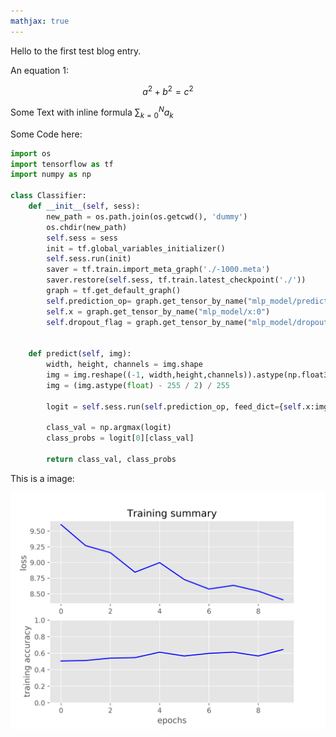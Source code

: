 ```yaml
---
mathjax: true
---
```

Hello to the first test blog entry. 

An equation 1:

$$a^2 + b^2 = c^2$$

Some Text with inline formula $\sum\nolimits_{k=0}^N a_k$

Some Code here: 

```python
import os
import tensorflow as tf
import numpy as np

class Classifier:
    def __init__(self, sess):
        new_path = os.path.join(os.getcwd(), 'dummy')
        os.chdir(new_path)
        self.sess = sess
        init = tf.global_variables_initializer()
        self.sess.run(init)
        saver = tf.train.import_meta_graph('./-1000.meta')
        saver.restore(self.sess, tf.train.latest_checkpoint('./'))
        graph = tf.get_default_graph()
        self.prediction_op= graph.get_tensor_by_name("mlp_model/prediction_op:0")
        self.x = graph.get_tensor_by_name("mlp_model/x:0")
        self.dropout_flag = graph.get_tensor_by_name("mlp_model/dropout_flag:0")


    def predict(self, img):
        width, height, channels = img.shape
        img = img.reshape((-1, width,height,channels)).astype(np.float32)
        img = (img.astype(float) - 255 / 2) / 255

        logit = self.sess.run(self.prediction_op, feed_dict={self.x:img, self.dropout_flag: False})

        class_val = np.argmax(logit)
        class_probs = logit[0][class_val]

        return class_val, class_probs
```

This is a image:

![Figure 1](../images/test.png)
